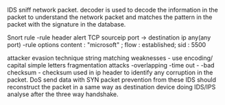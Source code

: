 IDS sniff network packet. decoder is used to decode the information in the packet to understand the network packet and matches the pattern in the packet with the signature in the database.

Snort rule
-rule header
	alert TCP sourceip port -> destination ip any(any port)
-rule options
	content : "microsoft" ; flow : established; sid : 5500

attacker evasion technique
	string matching weaknesses - use encoding/ capital simple letters
	fragmentation attacks
	-overlapping
	-time out - 
	-bad checksum - checksum used in ip header to identify any corruption in the packet.
	DoS
	send data with SYN packet
prevention from these
	IDS should reconstruct the packet in a same way as destination device doing
IDS/IPS analyse after the three way handshake.

